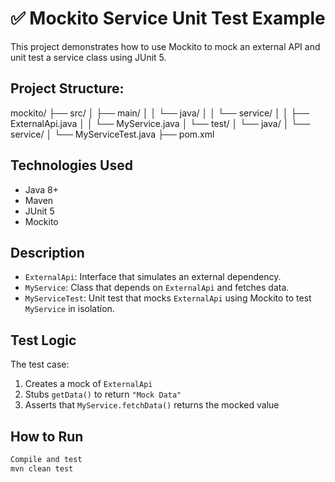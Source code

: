 # ✅ Mockito Service Unit Test Example

This project demonstrates how to use Mockito to mock an external API and unit test a service class using JUnit 5.


## Project Structure:

mockito/
├── src/
│   ├── main/
│   │   └── java/
│   │       └── service/
│   │           ├── ExternalApi.java
│   │           └── MyService.java
│   └── test/
│       └── java/
│           └── service/
│               └── MyServiceTest.java
├── pom.xml



##  Technologies Used

- Java 8+
- Maven
- JUnit 5
- Mockito



##  Description

- `ExternalApi`: Interface that simulates an external dependency.
- `MyService`: Class that depends on `ExternalApi` and fetches data.
- `MyServiceTest`: Unit test that mocks `ExternalApi` using Mockito to test `MyService` in isolation.


##  Test Logic

The test case:
1. Creates a mock of `ExternalApi`
2. Stubs `getData()` to return `"Mock Data"`
3. Asserts that `MyService.fetchData()` returns the mocked value


## How to Run

```bash
Compile and test
mvn clean test




